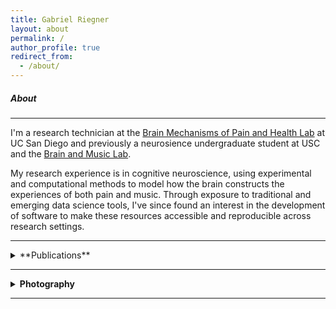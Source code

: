 ```yaml
---
title: Gabriel Riegner
layout: about
permalink: /
author_profile: true
redirect_from: 
  - /about/
---
```


##### About
---
I'm a research technician at the [Brain Mechanisms of Pain and Health Lab](https://www.zeidanlab.com/) at UC San Diego and previously a neurosience undergraduate student at USC and the [Brain and Music Lab](https://dornsife.usc.edu/labs/brainandmusic/). 

My research experience is in cognitive neuroscience, using experimental and computational methods to model how the brain constructs the experiences of both pain and music. Through exposure to traditional and emerging data science tools, I've since found an interest in the development of software to make these resources accessible and reproducible across research settings.

---

<details markdown=block>
<summary markdown=span>**Publications**</summary>

> 2020  
[Neurophysiological mechanisms supporting mindfulness meditation–based pain relief: an updated review](assets/publications/2020-jinich.pdf)    
<code>A Jinich, E Garland, J Baumgartner, N Gonzalez, <b>G Riegner</b>, J Birenbaum, L Case,  F Zeidan.</code>  
*Current Pain and Headache Reports*  

> 2019  
[Recognition memory for melody](https://dornsife.usc.edu/assets/sites/753/docs/Past_Students_with_Honors/2019_Honors_Thesis/gabriel_riegner_final_thesis.pdf)  
<code><b>G Riegner</b></code>  
*USC undergraduate neuroscience program*

</details>

---

<details>
	<summary><b>Photography</b></summary>
		
  {% include carousel.html height='75' unit='%' duration='7' %}

</details>

---